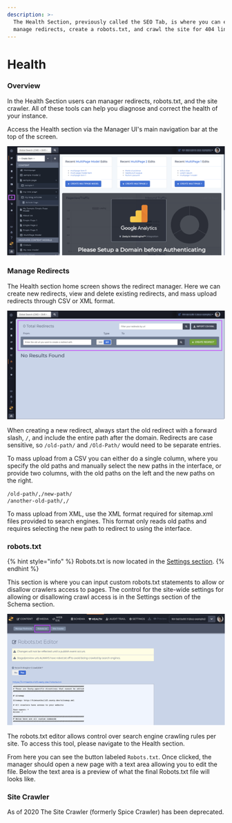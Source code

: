 ```yaml
---
description: >-
  The Health Section, previously called the SEO Tab, is where you can edit and
  manage redirects, create a robots.txt, and crawl the site for 404 links.
---
```


# Health

### Overview

In the Health Section users can manager redirects, robots.txt, and the site crawler. All of these tools can help you diagnose and correct the health of your instance. 

Access the Health section via the Manager UI's main navigation bar at the top of the screen. 

![Access the Health section via the Manager UI&apos;s main navigation.](../../../.gitbook/assets/01-seo-navigate-to-seo%20%282%29%20%281%29.png)

### Manage Redirects

The Health section home screen shows the redirect manager. Here we can create new redirects, view and delete existing redirects, and mass upload redirects through CSV or XML format.

![Redirects are accessed via the Health section.](../../../.gitbook/assets/02-seo-manage-redirects%20%281%29.png)

When creating a new redirect, always start the old redirect with a forward slash, `/`, and include the entire path after the domain. Redirects are case sensitive, so `/old-path/` and `/Old-Path/` would need to be separate entries.

To mass upload from a CSV you can either do a single column, where you specify the old paths and manually select the new paths in the interface, or provide two columns, with the old paths on the left and the new paths on the right.

```text
/old-path/,/new-path/
/another-old-path/,/
```

To mass upload from XML, use the XML format required for sitemap.xml files provided to search engines. This format only reads old paths and requires selecting the new path to redirect to using the interface.

### robots.txt

{% hint style="info" %}
Robots.txt is now located in the [Settings section](https://zesty.org/services/manager-ui/settings).
{% endhint %}

This section is where you can input custom robots.txt statements to allow or disallow crawlers access to pages. The control for the site-wide settings for allowing or disallowing crawl access is in the Settings section of the Schema section.

![The robots.txt file is accessed via the Health section.](../../../.gitbook/assets/health-section-robots.png)

The robots.txt editor allows control over search engine crawling rules per site. To access this tool, please navigate to the Health section.

From here you can see the button labeled `Robots.txt`. Once clicked, the manager should open a new page with a text area allowing you to edit the file. Below the text area is a preview of what the final Robots.txt file will looks like.

### Site Crawler

As of 2020 The Site Crawler \(formerly Spice Crawler\) has been deprecated.  

